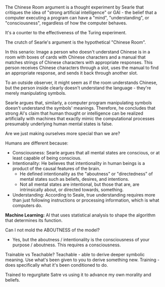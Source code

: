 The Chinese Room argument is a thought experiment by Searle that critiques the idea of "strong artificial intelligence" or GAI - the belief that a computer executing a program can have a "mind", "understanding", or "consciousness", regardless of how the computer behaves.

It's a counter to the effectiveness of the Turing experiment.

The crutch of Searle's argument is the hypothetical "Chinese Room". 

In this senario:
Image a person who doesn't understand Chinese is in a room with boxes of cards with Chinese characters and a manual that matches strings of Chinese characters with appropriate responses. 
This person receives Chinese characters through a slot, uses the manual to find an appropriate response, and sends it back through another slot.

To an outside observer, it might seem as if the room understands Chinese, but the person inside clearly doesn't understand the language - they're merely manipulating symbols.

Searle argues that, similarly, a computer program manipulating symbols doesn't understand the symbols' meanings. 
Therefore, he concludes that strong AI's claim that human thought or intelligence can be realized artificially with machines that exactly mimic the computational processes presumably underlying human mental states is false. 

Are we just making ourselves more special than we are?

Humans are different because:
- Consciousness: Searle argues that all mental states are conscious, or at least capable of being conscious.
- Intentionality: He believes that intentionality in human beings is a product of the causal features of the brain. 
	- He defined intentionality as the "aboutness" or "directedness" of mental states such as beliefs, desires, and intentions. 
	- Not all mental states are intentional, but those that are, are intrinsically about, or directed towards, something. 
- Understanding: According to Seale, true understanding requires more than just following instructions or processing information, which is what computers do. 

**Machine Learning:** AI that uses statistical analysis to shape the algorithm that determines its function. 

Can I not mold the ABOUTNESS of the model? 
- Yes, but the aboutness / intentionality is the consciousness of your purpose / aboutness. This requires a consciousness.  

Trainable vs Teachable?
Teachable - able to derive deeper symbolic meaning. Use what's been given to you to derive something new. 
Training - does specifically what it's been conditioned to do. 

Trained to regurgitate Satre vs using it to advance my own morality and beliefs. 